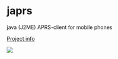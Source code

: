 # japrs

java (J2ME) APRS-client for mobile phones

<a href="https://github.com/UA3MQJ/japrs/blob/master/wiki/ProjectInfo.wiki">Project info</a>

<img src="http://aprs2.qrz.ru/images/0/09/Japrs-help.png">
